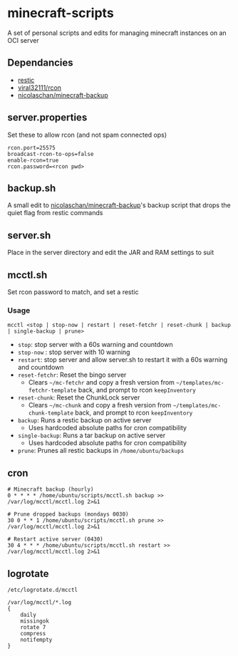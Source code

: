 # minecraft-scripts

A set of personal scripts and edits for managing minecraft instances on an OCI server

## Dependancies

* [restic](https://restic.net/)
* [viral32111/rcon](https://github.com/viral32111/rcon)
* [nicolaschan/minecraft-backup](https://github.com/nicolaschan/minecraft-backup)

## server.properties

Set these to allow rcon (and not spam connected ops)
```properties
rcon.port=25575
broadcast-rcon-to-ops=false
enable-rcon=true
rcon.password=<rcon pwd>
```

## backup.sh
A small edit to [nicolaschan/minecraft-backup](https://github.com/nicolaschan/minecraft-backup)'s backup script that drops the quiet flag from restic commands

## server.sh

Place in the server directory and edit the JAR and RAM settings to suit

## mcctl.sh

Set rcon password to match, and set a restic

### Usage

`mcctl <stop | stop-now | restart | reset-fetchr | reset-chunk | backup | single-backup | prune>`

* `stop`: stop server with a 60s warning and countdown
* `stop-now` : stop server with 10 warning
* `restart`: stop server and allow server.sh to restart it with a 60s warning and countdown
* `reset-fetchr`: Reset the bingo server
  * Clears `~/mc-fetchr` and copy a fresh version from `~/templates/mc-fetchr-template` back, and prompt to rcon `keepInventory`
* `reset-chunk`: Reset the ChunkLock server
  * Clears `~/mc-chunk` and copy a fresh version from `~/templates/mc-chunk-template` back, and prompt to rcon `keepInventory`
* `backup`: Runs a restic backup on active server
  * Uses hardcoded absolute paths for cron compatibility
* `single-backup`: Runs a tar backup on active server
  * Uses hardcoded absolute paths for cron compatibility
* `prune`: Prunes all restic backups in `/home/ubuntu/backups`

## cron

```crontab
# Minecraft backup (hourly)
0 * * * * /home/ubuntu/scripts/mcctl.sh backup >> /var/log/mcctl/mcctl.log 2>&1

# Prune dropped backups (mondays 0030)
30 0 * * 1 /home/ubuntu/scripts/mcctl.sh prune >> /var/log/mcctl/mcctl.log 2>&1

# Restart active server (0430)
30 4 * * * /home/ubuntu/scripts/mcctl.sh restart >> /var/log/mcctl/mcctl.log 2>&1
```

## logrotate

`/etc/logrotate.d/mcctl`

```
/var/log/mcctl/*.log
{
    daily
    missingok
    rotate 7
    compress
    notifempty
}
```